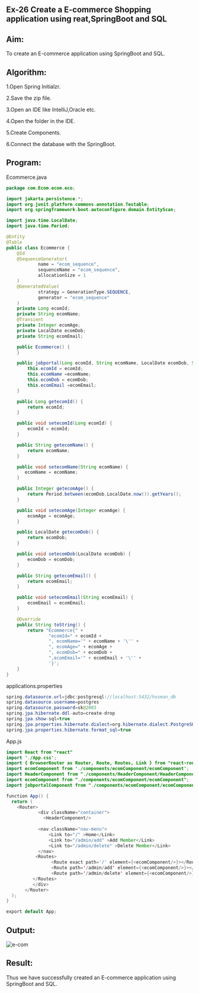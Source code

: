 ## Ex-26 Create a E-commerce Shopping application using reat,SpringBoot and SQL
## Aim:
To create an E-commerce application using SpringBoot and SQL.

## Algorithm:
1.Open Spring Initialzr.

2.Save the zip file.

3.Open an IDE like IntelliJ,Oracle etc.

4.Open the folder in the IDE.

5.Create Components.

6.Connect the database with the SpringBoot.

## Program:
Ecommerce.java
```java
package com.Ecom.ecom.eco;

import jakarta.persistence.*;
import org.junit.platform.commons.annotation.Testable;
import org.springframework.boot.autoconfigure.domain.EntityScan;

import java.time.LocalDate;
import java.time.Period;

@Entity
@Table
public class Ecommerce {
    @Id
    @SequenceGenerator(
            name = "ecom_sequence",
            sequenceName = "ecom_sequence",
            allocationSize = 1
    )
    @GeneratedValue(
            strategy = GenerationType.SEQUENCE,
            generator = "ecom_sequence"
    )
    private Long ecomId;
    private String ecomName;
    @Transient
    private Integer ecomAge;
    private LocalDate ecomDob;
    private String ecomEmail;

    public Ecommerce() {
    }

    public jobportal(Long ecomId, String ecomName, LocalDate ecomDob, String ecomEmail) {
        this.ecomId = ecomId;
        this.ecomName =ecomName;
        this.ecomDob = ecomDob;
        this.ecomEmail =ecomEmail;
    }

    public Long getecomId() {
        return ecomId;
    }

    public void setecomId(Long ecomId) {
        ecomId = ecomId;
    }

    public String getecomName() {
        return ecomName;
    }

    public void setecomName(String ecomName) {
       ecomName = ecomName;
    }

    public Integer getecomAge() {
        return Period.between(ecomDob,LocalDate.now()).getYears();
    }

    public void setecomAge(Integer ecomAge) {
        ecomAge = ecomAge;
    }

    public LocalDate getecomDob() {
        return ecomDob;
    }

    public void setecomDob(LocalDate ecomDob) {
        ecomDob = ecomDob;
    }

    public String getecomEmail() {
        return ecomEmail;
    }

    public void setecomEmail(String ecomEmail) {
        ecomEmail = ecomEmail;
    }

    @Override
    public String toString() {
        return "Ecommerce{" +
                "ecomId=" + ecomId +
                ", ecomName='" + ecomName + '\'' +
                ", ecomAge=" + ecomAge +
                ", ecomDob=" + ecomDob +
                ",ecomEmail='" + ecomEmail + '\'' +
                '}';
    }
}
```
applications.properties
```java
spring.datasource.url=jdbc:postgresql://localhost:5432/hosman_db
spring.datasource.username=postgres
spring.datasource.password=sk@2003
spring.jpa.hibernate.ddl-auto=create-drop
spring.jpa.show-sql=true
spring.jpa.properties.hibernate.dialect=org.hibernate.dialect.PostgreSQLDialect
spring.jpa.properties.hibernate.format_sql=true
```
App.js
```java
import React from "react"
import './App.css';
import { BrowserRouter as Router, Route, Routes, Link } from "react-router-dom";
import ecomComponent from './components/ecomComponent/ecomComponent';
import HeaderComponent from "./components/HeaderComponent/HeaderComponent";
import ecomComponent from "./components/ecomComponent/ecomComponent";
import jobportalComponent from "./components/ecomComponent/ecomComponent";

function App() {
  return (
    <Router>
            <div className="container">
              <HeaderComponent/>
              
            <nav className="nav-menu">
                <Link to="/" >Home</Link>
                <Link to="/admin/add" >Add Member</Link>
                <Link to="/admin/delete" >Delete Member</Link>
            </nav>
           <Routes>
                 <Route exact path='/' element={<ecomComponent/>}></Route>
                 <Route path='/admin/add' element={<ecomComponent/>}></Route>
                 <Route path='/admin/delete' element={<ecomComponent/>}></Route>
          </Routes>
          </div>
       </Router>
  );
}

export default App;
```
## Output:
![e-com](https://github.com/SarankumarJ/E-Commerce-Shopping-Application/assets/94778101/ec2371f9-5af2-4147-a82f-5c7886613ee0)


## Result:
Thus we have successfully created an E-commerce application using SpringBoot and SQL.
